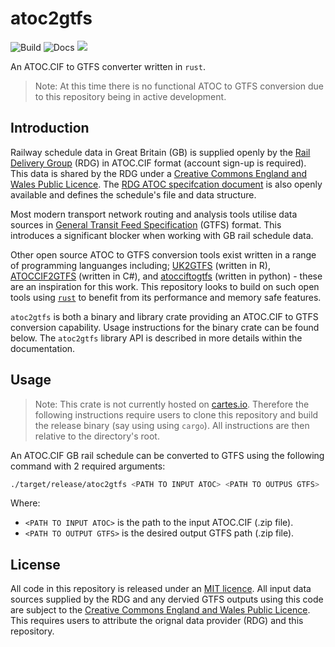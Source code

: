 # atoc2gtfs

![Build](https://github.com/heuristic-pedals/minigrep/actions/workflows/ci.yml/badge.svg?branch=main)
![Docs](https://github.com/heuristic-pedals/minigrep/actions/workflows/docs.yml/badge.svg?branch=main)
<a href="https://codecov.io/gh/heuristic-pedals/atoc2gtfs" > <img src="https://img.shields.io/codecov/c/github/heuristic-pedals/atoc2gtfs/main"/></a>

An ATOC.CIF to GTFS converter written in `rust`.

> Note: At this time there is no functional ATOC to GTFS conversion due to this repository being in active development.

## Introduction

Railway schedule data in Great Britain (GB) is supplied openly by the [Rail Delivery Group][RDG homepage] (RDG) in ATOC.CIF format (account sign-up is required). This data is shared by the RDG under a [Creative Commons England and Wales Public Licence][CC eng and wales]. The [RDG ATOC specifcation document][ATOC spec] is also openly available and defines the schedule's file and data structure.

Most modern transport network routing and analysis tools utilise data sources in [General Transit Feed Specification][GTFS docs] (GTFS) format. This introduces a significant blocker when working with GB rail schedule data.

Other open source ATOC to GTFS conversion tools exist written in a range of programming languanges including; [UK2GTFS] (written in R), [ATOCCIF2GTFS] (written in C#), and [atocciftogtfs] (written in python) - these are an inspiration for this work. This repository looks to build on such open tools using [`rust`][rust] to benefit from its performance and memory safe features.

`atoc2gtfs` is both a binary and library crate providing an ATOC.CIF to GTFS conversion capability. Usage instructions for the binary crate can be found below. The `atoc2gtfs` library API is described in more details within the documentation.

## Usage

> Note: This crate is not currently hosted on [cartes.io](https://crates.io). Therefore the following instructions require users to clone this repository and build the release binary (say using using `cargo`). All instructions are then relative to the directory's root.

An ATOC.CIF GB rail schedule can be converted to GTFS using the following command with 2 required arguments:

```bash
./target/release/atoc2gtfs <PATH TO INPUT ATOC> <PATH TO OUTPUS GTFS>
```

Where:

- `<PATH TO INPUT ATOC>` is the path to the input ATOC.CIF (.zip file).
- `<PATH TO OUTPUT GTFS>` is the desired output GTFS path (.zip file).

## License

All code in this repository is released under an [MIT licence][MIT]. All input data sources supplied by the RDG and any dervied GTFS outputs using this code are subject to the [Creative Commons England and Wales Public Licence][CC eng and wales]. This requires users to attribute the orignal data provider (RDG) and this repository.

[RDG homepage]: https://data.atoc.org/member-area
[CC eng and wales]: https://creativecommons.org/licenses/by/2.0/uk/legalcode.en-gb
[ATOC spec]: https://data.atoc.org/sites/all/themes/atoc/files/RSPS5046.pdf
[MIT]: https://github.com/heuristic-pedals/atoc2gtfs/blob/main/LICENSE
[GTFS docs]: https://gtfs.org/schedule/
[UK2GTFS]: https://itsleeds.github.io/UK2GTFS/
[ATOCCIF2GTFS]: https://github.com/odileeds/ATOCCIF2GTFS
[rust]: https://www.rust-lang.org
[atocciftogtfs]: https://pypi.org/project/atcociftogtfs/